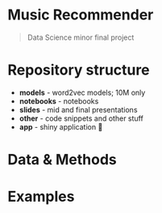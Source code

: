 # Music Recommender
> Data Science minor final project

# Repository structure
- **models** - word2vec models; 10M only
- **notebooks** - notebooks
- **slides** - mid and final presentations
- **other** - code snippets and other stuff
- **app** - shiny application 🚧 


# Data & Methods

# Examples
